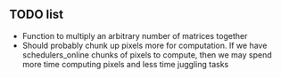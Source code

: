 TODO list
---
- Function to multiply an arbitrary number of matrices together
- Should probably chunk up pixels more for computation. If we have
  schedulers_online chunks of pixels to compute, then we may spend
  more time computing pixels and less time juggling tasks
